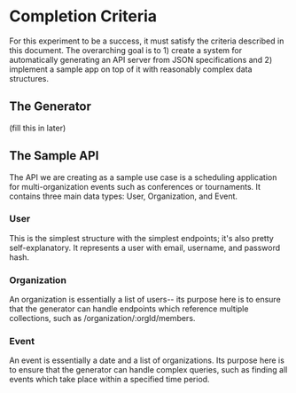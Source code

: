 # Completion Criteria

For this experiment to be a success, it must satisfy the criteria described in
this document. The overarching goal is to 1) create a system for automatically
generating an API server from JSON specifications and 2) implement a sample app
on top of it with reasonably complex data structures.

## The Generator

(fill this in later)

## The Sample API

The API we are creating as a sample use case is a scheduling application for
multi-organization events such as conferences or tournaments. It contains three
main data types: User, Organization, and Event.

### User

This is the simplest structure with the simplest endpoints; it's also pretty
self-explanatory. It represents a user with email, username, and password hash.

### Organization

An organization is essentially a list of users-- its purpose here is to ensure
that the generator can handle endpoints which reference multiple collections,
such as /organization/:orgId/members.

### Event

An event is essentially a date and a list of organizations. Its purpose here is
to ensure that the generator can handle complex queries, such as finding all
events which take place within a specified time period.
